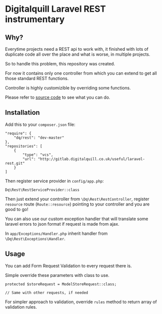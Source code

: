 # Digitalquill Laravel REST instrumentary

## Why?

Everytime projects need a REST api to work with, it finished with lots of
duplicate code all over the place and what is worse, in multiple projects.

So to handle this problem, this repository was created.

For now it contains only one controller from which you can extend to get all
those standard REST functions.

Controller is highly customizible by overriding some functions.

Please refer to [source code](src/RestController.php) to see what you can do.

## Installation

Add this to your `composer.json` file:

    "require": {
        "dq/rest": "dev-master"
    },
    "repositories": [
        {
            "type": "vcs",
            "url": "http://gitlab.digitalquill.co.uk/useful/laravel-rest.git"
        }
    ]

Then register service provider in `config/app.php`:

    Dq\Rest\RestServiceProvider::class

Then just extend your controller from `\Dq\Rest\RestController`,
register `resource` route (`Route::resource`) pointing to your controller
and you are good to go!

You can also use our custom exception handler that will translate some laravel errors to json format
if request is made from ajax.

In `app/Exceptions/Handler.php` inherit handler from `\Dq\Rest\Exceptions\Handler`.

## Usage

You can add Form Request Validation to every request there is.

Simple override these parameters with class to use.

    protected $storeRequest = ModelStoreRequest::class;

    // Same with other requests, if needed

For simpler approach to validation, override `rules` method to return array of validation rules.
